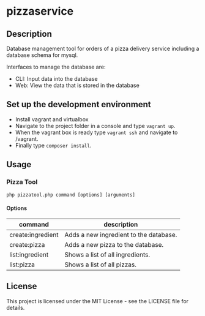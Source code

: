 # pizzaservice

## Description

Database management tool for orders of a pizza delivery service including a database schema for mysql.

Interfaces to manage the database are:
* CLI: Input data into the database
* Web: View the data that is stored in the database


## Set up the development environment

* Install vagrant and virtualbox
* Navigate to the project folder in a console and type ````vagrant up````.
* When the vagrant box is ready type ````vagrant ssh```` and navigate to /vagrant.
* Finally type ````composer install````.


## Usage

### Pizza Tool

````
php pizzatool.php command [options] [arguments]
````

#### Options

| command           | description                            |
| ----------------- | -------------------------------------- |
| create:ingredient | Adds a new ingredient to the database. |
| create:pizza      | Adds a new pizza to the database.      |
| list:ingredient   | Shows a list of all ingredients.       |
| list:pizza        | Shows a list of all pizzas.            |


## License

This project is licensed under the MIT License - see the LICENSE file for details.
